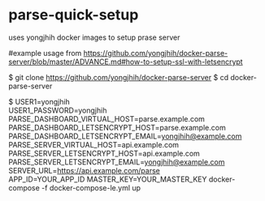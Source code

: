# parse-quick-setup
uses yongjhih docker images to setup prase server

#example usage from 
https://github.com/yongjhih/docker-parse-server/blob/master/ADVANCE.md#how-to-setup-ssl-with-letsencrypt



$ git clone https://github.com/yongjhih/docker-parse-server
$ cd docker-parse-server

$ USER1=yongjhih \
  USER1_PASSWORD=yongjhih \
  PARSE_DASHBOARD_VIRTUAL_HOST=parse.example.com \
  PARSE_DASHBOARD_LETSENCRYPT_HOST=parse.example.com \
  PARSE_DASHBOARD_LETSENCRYPT_EMAIL=yongjhih@example.com \
  PARSE_SERVER_VIRTUAL_HOST=api.example.com \
  PARSE_SERVER_LETSENCRYPT_HOST=api.example.com \
  PARSE_SERVER_LETSENCRYPT_EMAIL=yongjhih@example.com \
  SERVER_URL=https://api.example.com/parse \
  APP_ID=YOUR_APP_ID MASTER_KEY=YOUR_MASTER_KEY docker-compose -f docker-compose-le.yml up
